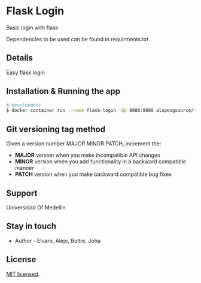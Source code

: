 # Flask Login 

Basic login with flask 

Dependencies to be used can be found in requirments.txt

## Details

Easy flask login

## Installation & Running the app

```bash
# development
$ docker container run --name flask-login -dp 8080:8080 alopezgsource/login_integracion:0.1.0
```

## Git versioning tag method

Given a version number MAJOR.MINOR.PATCH, increment the:

- **MAJOR** version when you make incompatible API changes 
- **MINOR** version when you add functionality in a backward compatible manner
- **PATCH** version when you make backward compatible bug fixes

## Support

Universidad Of Medellin

## Stay in touch

- Author - Elvaro, Alejo, Buitre, Joha

## License

[MIT licensed](LICENSE).
